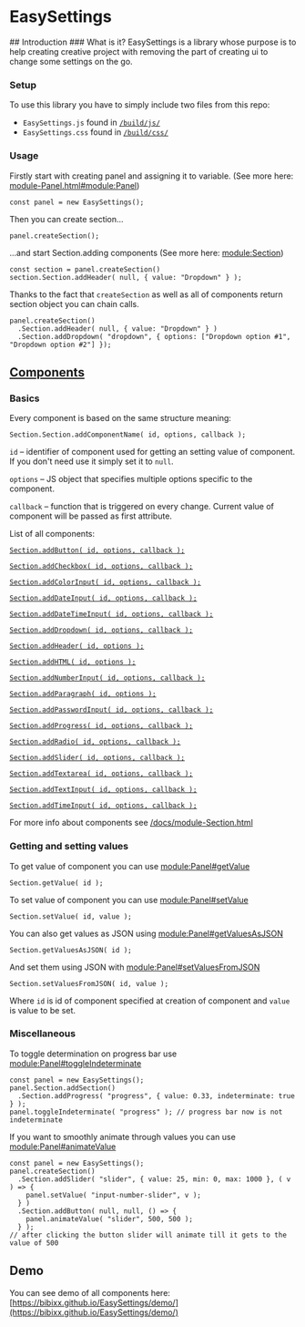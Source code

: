 <h1 class="page-title">EasySettings</h1>
## Introduction
### What is it?
EasySettings is a library whose purpose is to help creating creative project with removing the part of creating ui to change some settings on the go.

### Setup
To use this library you have to simply include two files from this repo:
 * `EasySettings.js` found in [`/build/js/`](https://github.com/bibixx/EasySettings/tree/master/build/js)
 * `EasySettings.css` found in [`/build/css/`](https://github.com/bibixx/EasySettings/tree/master/build/css)

### Usage
Firstly start with creating panel and assigning it to variable. (See more here: [module-Panel.html#module:Panel](https://bibixx.github.io/EasySettings/docs/module-Panel.html#module:Panel))

```
const panel = new EasySettings();
```

Then you can create section...
```
panel.createSection();
```
...and start Section.adding components (See more here: [module:Section](https://bibixx.github.io/EasySettings/docs/module-Section.html))
```
const section = panel.createSection()
section.Section.addHeader( null, { value: "Dropdown" } );
```

Thanks to the fact that `createSection` as well as all of components return section object you can chain calls.

```
panel.createSection()
  .Section.addHeader( null, { value: "Dropdown" } )
  .Section.addDropdown( "dropdown", { options: ["Dropdown option #1", "Dropdown option #2"] });
```

## [Components](https://bibixx.github.io/EasySettings/docs/module-Section.html)
### Basics
Every component is based on the same structure meaning:
```
Section.Section.addComponentName( id, options, callback );
```

`id` – identifier of component used for getting an setting value of component. If you don't need use it simply set it to `null`.

`options` – JS object that specifies multiple options specific to the component.

`callback` – function that is triggered on every change. Current value of component will be passed as first attribute.

List of all components:

[`Section.addButton( id, options, callback );`](https://bibixx.github.io/EasySettings/docs/module-Section#Button.html)

[`Section.addCheckbox( id, options, callback );`](https://bibixx.github.io/EasySettings/docs/module-Section#Checkbox.html)

[`Section.addColorInput( id, options, callback );`](https://bibixx.github.io/EasySettings/docs/module-Section#ColorInput.html)

[`Section.addDateInput( id, options, callback );`](https://bibixx.github.io/EasySettings/docs/module-Section#DateInput.html)

[`Section.addDateTimeInput( id, options, callback );`](https://bibixx.github.io/EasySettings/docs/module-Section#DateTimeInput.html)

[`Section.addDropdown( id, options, callback );`](https://bibixx.github.io/EasySettings/docs/module-Section#Dropdown.html)

[`Section.addHeader( id, options );`](https://bibixx.github.io/EasySettings/docs/module-Section#Header.html)

[`Section.addHTML( id, options );`](https://bibixx.github.io/EasySettings/docs/module-Section#HTML.html)

[`Section.addNumberInput( id, options, callback );`](https://bibixx.github.io/EasySettings/docs/module-Section#NumberInput.html)

[`Section.addParagraph( id, options );`](https://bibixx.github.io/EasySettings/docs/module-Section#Paragraph.html)

[`Section.addPasswordInput( id, options, callback );`](https://bibixx.github.io/EasySettings/docs/module-Section#PasswordInput.html)

[`Section.addProgress( id, options, callback );`](https://bibixx.github.io/EasySettings/docs/module-Section#Progress.html)

[`Section.addRadio( id, options, callback );`](https://bibixx.github.io/EasySettings/docs/module-Section#Radio.html)

[`Section.addSlider( id, options, callback );`](https://bibixx.github.io/EasySettings/docs/module-Section#Slider.html)

[`Section.addTextarea( id, options, callback );`](https://bibixx.github.io/EasySettings/docs/module-Section#Textarea.html)

[`Section.addTextInput( id, options, callback );`](https://bibixx.github.io/EasySettings/docs/module-Section#TextInput.html)

[`Section.addTimeInput( id, options, callback );`](https://bibixx.github.io/EasySettings/docs/module-Section#TimeInput.html)

For more info about components see [/docs/module-Section.html](https://bibixx.github.io/EasySettings/docs/module-Section.html)

### Getting and setting values
To get value of component you can use [module:Panel#getValue](https://bibixx.github.io/EasySettings/docs/module-Panel#getValue)

`Section.getValue( id );`

To set value of component you can use [module:Panel#setValue](https://bibixx.github.io/EasySettings/docs/module-Panel#setValue)

`Section.setValue( id, value );`

You can also get values as JSON using [module:Panel#getValuesAsJSON](https://bibixx.github.io/EasySettings/docs/module-Panel#getValuesAsJSON)

`Section.getValuesAsJSON( id );`

And set them using JSON with [module:Panel#setValuesFromJSON](https://bibixx.github.io/EasySettings/docs/module-Panel#setValuesFromJSON)

`Section.setValuesFromJSON( id, value );`

Where `id` is id of component specified at creation of component and `value` is value to be set.

### Miscellaneous
To toggle determination on progress bar use [module:Panel#toggleIndeterminate](https://bibixx.github.io/EasySettings/docs/module-Panel#toggleIndeterminate)
```
const panel = new EasySettings();
panel.Section.addSection()
  .Section.addProgress( "progress", { value: 0.33, indeterminate: true } );
panel.toggleIndeterminate( "progress" ); // progress bar now is not indeterminate
```

If you want to smoothly animate through values you can use [module:Panel#animateValue](https://bibixx.github.io/EasySettings/docs/module-Panel#animateValue)
```
const panel = new EasySettings();
panel.createSection()
  .Section.addSlider( "slider", { value: 25, min: 0, max: 1000 }, ( v ) => {
    panel.setValue( "input-number-slider", v );
  } )
  .Section.addButton( null, null, () => {
    panel.animateValue( "slider", 500, 500 );
  } );
// after clicking the button slider will animate till it gets to the value of 500
```

## Demo
You can see demo of all components here:
[https://bibixx.github.io/EasySettings/demo/](https://bibixx.github.io/EasySettings/demo/)
